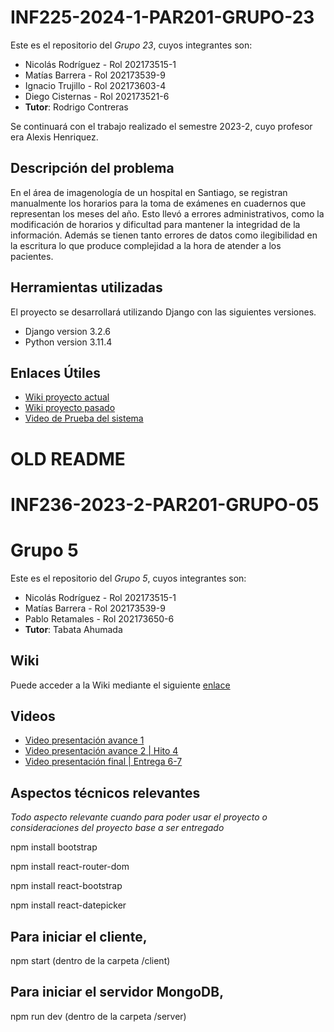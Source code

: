 # INF225-2024-1-PAR201-GRUPO-23 

Este es el repositorio del *Grupo 23*, cuyos integrantes son:

* Nicolás Rodríguez - Rol 202173515-1
* Matías Barrera    - Rol 202173539-9
* Ignacio Trujillo  - Rol 202173603-4
* Diego Cisternas   - Rol 202173521-6
* **Tutor**: Rodrigo Contreras

Se continuará con el trabajo realizado el semestre 2023-2, cuyo profesor era Alexis Henriquez.
## Descripción del problema
En el área de imagenología de un hospital en Santiago, se registran manualmente los horarios para la toma de exámenes en cuadernos que representan los meses del año. Esto llevó a errores administrativos, como la modificación de horarios y dificultad para mantener la integridad de la información. Además se tienen tanto errores de datos como ilegibilidad en la escritura lo que produce complejidad a la hora de atender a los pacientes.

## Herramientas utilizadas
El proyecto se desarrollará utilizando Django con las siguientes versiones.
* Django version 3.2.6
* Python version 3.11.4
## Enlaces Útiles
* [Wiki proyecto actual](https://github.com/Nick4508/INF225-2024-1-PAR201-GRUPO-23/wiki)
* [Wiki proyecto pasado](https://github.com/Tabby2109/INF236-2023-2-PAR201-GRUPO-05/wiki)
* [Video de Prueba del sistema](https://www.youtube.com/watch?v=b2K1xhRbLbc)

# OLD README
# INF236-2023-2-PAR201-GRUPO-05

# Grupo 5

Este es el repositorio del *Grupo 5*, cuyos integrantes son:

* Nicolás Rodríguez - Rol 202173515-1
* Matías Barrera    - Rol 202173539-9
* Pablo Retamales   - Rol 202173650-6
* **Tutor**: Tabata Ahumada 

## Wiki

Puede acceder a la Wiki mediante el siguiente [enlace](https://github.com/Tabby2109/INF236-2023-2-PAR201-GRUPO-05/wiki)

## Videos

* [Video presentación avance 1](https://youtu.be/U0Rg02t8MhA?si=C18Q8Bhvn1SAbOZo)
* [Video presentación avance 2 | Hito 4](https://www.youtube.com/watch?v=3xR_MnlSIsQ)
* [Video presentación final | Entrega 6-7 ](https://www.youtube.com/watch?v=b2K1xhRbLbc)

## Aspectos técnicos relevantes

_Todo aspecto relevante cuando para poder usar el proyecto o consideraciones del proyecto base a ser entregado_

npm install bootstrap 

npm install react-router-dom

npm install react-bootstrap

npm install react-datepicker

## Para iniciar el cliente,

  npm start (dentro de la carpeta /client)
## Para iniciar el servidor MongoDB,

  npm run dev (dentro de la carpeta /server)
